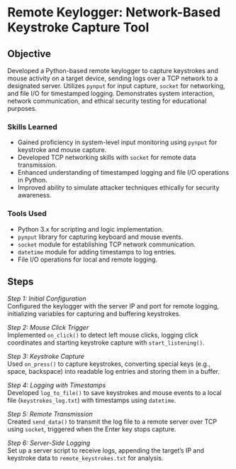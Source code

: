 # Remote Keylogger: Network-Based Keystroke Capture Tool

## Objective

Developed a Python-based remote keylogger to capture keystrokes and mouse activity on a target device, sending logs over a TCP network to a designated server. Utilizes `pynput` for input capture, `socket` for networking, and file I/O for timestamped logging. Demonstrates system interaction, network communication, and ethical security testing for educational purposes.

### Skills Learned
- Gained proficiency in system-level input monitoring using `pynput` for keystroke and mouse capture.
- Developed TCP networking skills with `socket` for remote data transmission.
- Enhanced understanding of timestamped logging and file I/O operations in Python.
- Improved ability to simulate attacker techniques ethically for security awareness.

### Tools Used
- Python 3.x for scripting and logic implementation.
- `pynput` library for capturing keyboard and mouse events.
- `socket` module for establishing TCP network communication.
- `datetime` module for adding timestamps to log entries.
- File I/O operations for local and remote logging.

## Steps

*Step 1: Initial Configuration*  
Configured the keylogger with the server IP and port for remote logging, initializing variables for capturing and buffering keystrokes.

*Step 2: Mouse Click Trigger*  
Implemented `on_click()` to detect left mouse clicks, logging click coordinates and starting keystroke capture with `start_listening()`.

*Step 3: Keystroke Capture*  
Used `on_press()` to capture keystrokes, converting special keys (e.g., space, backspace) into readable log entries and storing them in a buffer.

*Step 4: Logging with Timestamps*  
Developed `log_to_file()` to save keystrokes and mouse events to a local file (`keystrokes_log.txt`) with timestamps using `datetime`.

*Step 5: Remote Transmission*  
Created `send_data()` to transmit the log file to a remote server over TCP using `socket`, triggered when the Enter key stops capture.

*Step 6: Server-Side Logging*  
Set up a server script to receive logs, appending the target’s IP and keystroke data to `remote_keystrokes.txt` for analysis.
